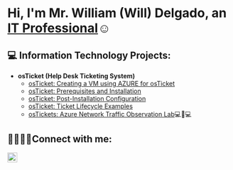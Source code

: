 <h1>Hi, I'm Mr. William (Will) Delgado, an <a href="https://linkedin.com/in/mrwilldelgado/">IT Professional</a>☺</h1>

<h2>💻 Information Technology Projects:</h2>

- <b>osTicket (Help Desk Ticketing System)</b>
  - [osTicket: Creating a VM using AZURE for osTicket](https://github.com/Wdel0977/Microsoft-Azure)
  - [osTicket: Prerequisites and Installation](https://github.com/Wdel0977/osticket-prereqs)
  - [osTicket: Post-Installation Configuration](https://github.com/Wdel0977/osticket-post-install-config)
  - [osTicket: Ticket Lifecycle Examples](https://github.com/Wdel0977/ticket-lifecycle)
  - [osTickets: Azure Network Traffic Observation Lab](https://github.com/MrWillDelgado/Azure-Network-Traffic-Observation-Lab)💻🛜💻

<h2>🫱🏽‍🫲🏽Connect with me:</h2>

[<img align="left" alt="Will | LinkedIn" width="22px" src="https://cdn.jsdelivr.net/npm/simple-icons@v3/icons/linkedin.svg" />][linkedin]

[linkedin]: https://linkedin.com/in/MrWillDelgado
